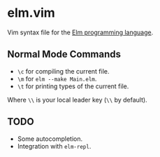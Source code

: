 # elm.vim

Vim syntax file for the [Elm programming language](http://elm-lang.org/).

## Normal Mode Commands

* `\c` for compiling the current file.
* `\m` for `elm --make Main.elm`.
* `\t` for printing types of the current file.

Where `\\` is your local leader key (`\\` by default).

## TODO

* Some autocompletion.
* Integration with `elm-repl`.
